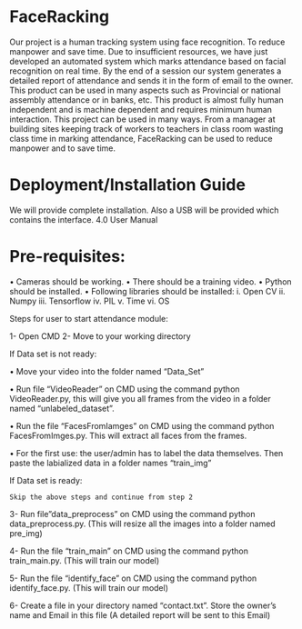 # FaceRacking
Our project is a human tracking system using face recognition. To reduce manpower and save time. Due to insufficient resources, we have just developed an automated system which marks attendance based on facial recognition on real time. By the end of a session our system generates a detailed report of attendance and sends it in the form of email to the owner. This product can be used in many aspects such as Provincial or national assembly attendance or in banks, etc. This product is almost fully human independent and is machine dependent and requires minimum human interaction. This project can be used in many ways. From a manager at building sites keeping track of workers to teachers in class room wasting class time in marking attendance, FaceRacking can be used to reduce manpower and to save time.

# Deployment/Installation Guide
We will provide complete installation. Also a USB will be provided which contains the interface.
4.0	User Manual

# Pre-requisites:

•	Cameras should be working.
•	There should be a training video.
•	Python should be installed.
•	Following libraries should be installed:
i.	Open CV
ii.	Numpy
iii.	Tensorflow
iv.	PIL
v.	Time
vi.	OS


Steps for user to start attendance module:

1-	Open CMD
2-	Move to your working directory


If Data set is not ready:

•	Move your video into the folder named “Data_Set”

•	Run file “VideoReader” on CMD using the command python VideoReader.py, this will give you all frames from the video in a folder named “unlabeled_dataset”.

•	Run the file “FacesFromIamges” on CMD using the command python FacesFromImges.py. This will extract all faces from the frames.

•	For the first use: the user/admin has to label the data themselves. Then paste the labialized data in a folder names “train_img”

If Data set is ready:
	
	Skip the above steps and continue from step 2
3-	Run file”data_preprocess” on CMD using the command python data_preprocess.py. (This will resize all the images into a folder named pre_img)

4-	Run the file “train_main” on CMD using the command python train_main.py. (This will train our model)

5-	Run the file “identify_face” on CMD using the command python identify_face.py. (This will train our model)

6-	Create a file in your directory named “contact.txt”. Store the owner’s name and Email in this file (A detailed report will be sent to this Email)
